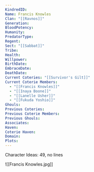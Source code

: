 ```yaml
---
KindredID: 
Name: Francis Knowles
Clan: "[[Ravnos]]"
Generation: 
BloodPotency: 
Humanity: 
PredatorType: 
Regent: 
Sect: "[[Sabbat]]"
Tribe: 
Health: 
Willpower: 
BirthDate: 
EmbraceDate: 
DeathDate: 
Current Coteries: "[[Survivor's Gilt]]"
Current Coterie Members:
  - "[[Francis Knowles]]"
  - "[[Inaya Boone]]"
  - "[[Lanelle Usher]]"
  - "[[Fukuda Yoshio]]"
Ghouls: 
Previous Coteries: 
Previous Coterie Members: 
Previous Ghouls: 
Associates: 
Haven: 
Coterie Haven: 
Domain: 
Plots:
---
```


Character Ideas: 
49, no lines


![[Francis Knowles.jpg]]
